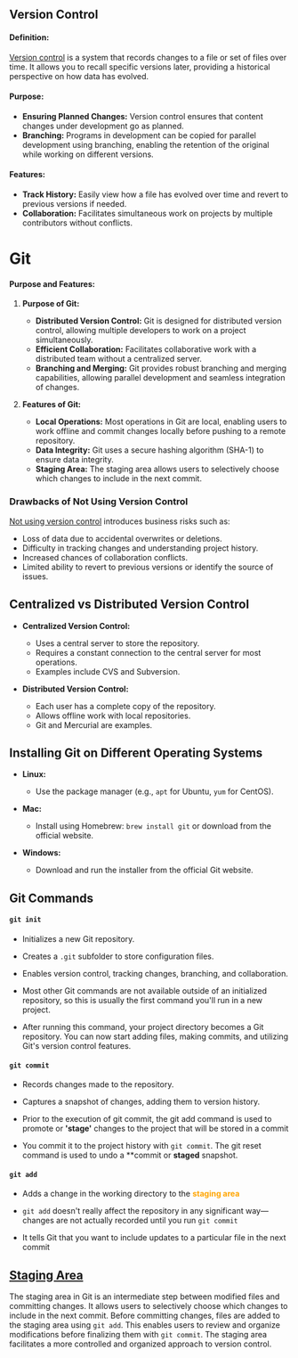 ## Version Control

#### Definition:
[Version control](https://www.techtarget.com/whatis/definition/version-control) is a system that records changes to a file or set of files over time. It allows you to recall specific versions later, providing a historical perspective on how data has evolved.

#### Purpose:
- **Ensuring Planned Changes:** Version control ensures that content changes under development go as planned.
- **Branching:** Programs in development can be copied for parallel development using branching, enabling the retention of the original while working on different versions.

#### Features:
- **Track History:** Easily view how a file has evolved over time and revert to previous versions if needed.
- **Collaboration:** Facilitates simultaneous work on projects by multiple contributors without conflicts.

# Git

#### Purpose and Features:
1. **Purpose of Git:**
   - **Distributed Version Control:** Git is designed for distributed version control, allowing multiple developers to work on a project simultaneously.
   - **Efficient Collaboration:** Facilitates collaborative work with a distributed team without a centralized server.
   - **Branching and Merging:** Git provides robust branching and merging capabilities, allowing parallel development and seamless integration of changes.

2. **Features of Git:**
   - **Local Operations:** Most operations in Git are local, enabling users to work offline and commit changes locally before pushing to a remote repository.
   - **Data Integrity:** Git uses a secure hashing algorithm (SHA-1) to ensure data integrity.
   - **Staging Area:** The staging area allows users to selectively choose which changes to include in the next commit.

### Drawbacks of Not Using Version Control

[Not using version control](https://www.foxsoft.co.uk/business-risk-version-control/#:~:text=Having%20a%20VCS%20is%20is,or%20even%20days%20or%20weeks.) introduces business risks such as:
- Loss of data due to accidental overwrites or deletions.
- Difficulty in tracking changes and understanding project history.
- Increased chances of collaboration conflicts.
- Limited ability to revert to previous versions or identify the source of issues.

## Centralized vs Distributed Version Control

- **Centralized Version Control:**
  - Uses a central server to store the repository.
  - Requires a constant connection to the central server for most operations.
  - Examples include CVS and Subversion.

- **Distributed Version Control:**
  - Each user has a complete copy of the repository.
  - Allows offline work with local repositories.
  - Git and Mercurial are examples.

## Installing Git on Different Operating Systems

- **Linux:**
  - Use the package manager (e.g., `apt` for Ubuntu, `yum` for CentOS).

- **Mac:**
  - Install using Homebrew: `brew install git` or download from the official website.

- **Windows:**
  - Download and run the installer from the official Git website.

## Git Commands

#### `git init`

- Initializes a new Git repository.
- Creates a `.git` subfolder to store configuration files.
- Enables version control, tracking changes, branching, and collaboration.
- Most other Git commands are not available outside of an initialized repository, so this is usually the first command you'll run in a new project.

- After running this command, your project directory becomes a Git repository. You can now start adding files, making commits, and utilizing Git's version control features.

#### `git commit`

- Records changes made to the repository.
- Captures a snapshot of changes, adding them to version history.

- Prior to the execution of git commit, the git add command is used to promote or **'stage'** changes to the project that will be stored in a commit
- You commit it to the project history with ```git commit```. The git reset command is used to undo a **commit or **staged** snapshot.


#### `git add`

- Adds a change in the working directory to the <font color="orange">**staging area**</font>
- ```git add``` doesn't really affect the repository in any significant way—changes are not actually recorded until you run ```git commit```

- It tells Git that you want to include updates to a particular file in the next commit


## [Staging Area](https://www.developernation.net/blog/git-internals-part-3-understanding-the-staging-area-in-git)

The staging area in Git is an intermediate step between modified files and committing changes. It allows users to selectively choose which changes to include in the next commit. Before committing changes, files are added to the staging area using `git add`. This enables users to review and organize modifications before finalizing them with `git commit`. The staging area facilitates a more controlled and organized approach to version control.